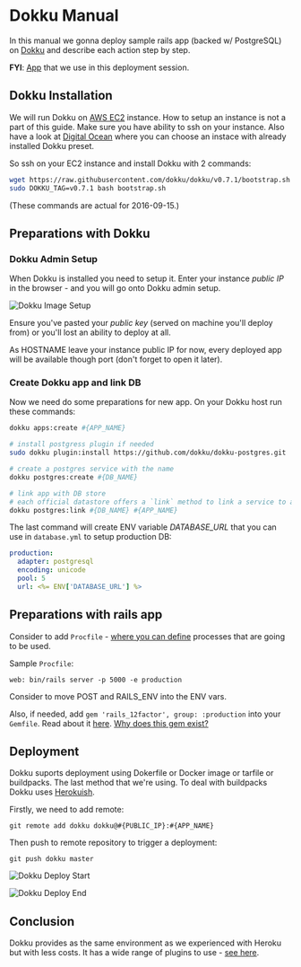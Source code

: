# Dokku Manual

In this manual we gonna deploy sample rails app (backed w/ PostgreSQL)
on [Dokku](https://github.com/dokku/dokku)
and describe each action step by step.

**FYI**: [App](https://github.com/nastia-shaternik/dev) that we use in this deployment session.

## Dokku Installation
We will run Dokku on [AWS EC2](https://aws.amazon.com/ec2) instance. How to setup an instance is not a part of this guide. Make sure you have ability to ssh on your instance.
Also have a look at [Digital Ocean](https://www.digitalocean.com/products/one-click-apps/dokku/) where you can choose an instace with already installed Dokku preset.

So ssh on your EC2 instance and install Dokku with 2 commands:

```bash
wget https://raw.githubusercontent.com/dokku/dokku/v0.7.1/bootstrap.sh
sudo DOKKU_TAG=v0.7.1 bash bootstrap.sh
```
(These commands are actual for 2016-09-15.)

## Preparations with Dokku

### Dokku Admin Setup
When Dokku is installed you need to setup it. Enter your instance *public IP* in the browser - and you will go onto Dokku admin setup.

![Dokku Image Setup](https://raw.githubusercontent.com/nastia-shaternik/dokku-manual/master/images/dokku-admin-setup.png)

Ensure you've pasted your *public key* (served on machine you'll
deploy from) or you'll lost an ability to deploy at all.

As HOSTNAME leave your instance public IP for now, every deployed app will be
available though port (don't forget to open it later).

### Create Dokku app and link DB
Now we need do some preparations for new app. On your Dokku host run
these commands:

```bash
dokku apps:create #{APP_NAME}

# install postgress plugin if needed
sudo dokku plugin:install https://github.com/dokku/dokku-postgres.git

# create a postgres service with the name
dokku postgres:create #{DB_NAME}

# link app with DB store
# each official datastore offers a `link` method to link a service to any application
dokku postgres:link #{DB_NAME} #{APP_NAME}
```

The last command will create ENV variable *DATABASE_URL* that you can
use in `database.yml` to setup production DB:

```yml
production:
  adapter: postgresql
  encoding: unicode
  pool: 5
  url: <%= ENV['DATABASE_URL'] %>
```

## Preparations with rails app

Consider to add `Procfile` - [where you can define](https://devcenter.heroku.com/articles/procfile) processes that are going to be used.

Sample `Procfile`:

```
web: bin/rails server -p 5000 -e production
```
Consider to move POST and RAILS_ENV into the ENV vars.

Also, if needed, add `gem 'rails_12factor', group: :production` into your `Gemfile`. Read about it [here](https://github.com/heroku/rails_12factor). [Why does this gem exist?](https://github.com/heroku/rails_12factor/issues/3)

## Deployment

Dokku suports deployment using Dokerfile or Docker image or tarfile or buildpacks. The last method
that we're using. To deal with buildpacks Dokku uses [Herokuish](https://github.com/gliderlabs/herokuish).

Firstly, we need to add remote:

`git remote add dokku dokku@#{PUBLIC_IP}:#{APP_NAME}`

Then push to remote repository to trigger a deployment:

`git push dokku master`

![Dokku Deploy Start](https://raw.githubusercontent.com/nastia-shaternik/dokku-manual/master/images/dokku-deploy-1.png)

![Dokku Deploy End](https://raw.githubusercontent.com/nastia-shaternik/dokku-manual/master/images/dokku-deploy-2.png)

## Conclusion

Dokku provides as the same environment as we experienced with Heroku but
with less costs.
It has a wide range of plugins to use - [see here](http://dokku.viewdocs.io/dokku/community/plugins/).

